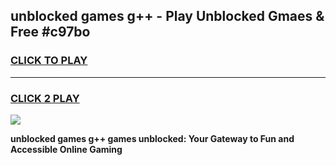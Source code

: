 
## unblocked games g++ - Play Unblocked Gmaes & Free #c97bo
<h3>
<a href="https://news.freeplayer.one?title=unblocked_games_g++&ref=24F">CLICK TO PLAY</a></h3>
<hr>

<h3>
<a href="https://news.freeplayer.one?title=unblocked_games_g++&ref=24F">CLICK 2 PLAY</a>
  
</h3>

<a href="https://news.freeplayer.one?title=unblocked_games_g++&ref=24F/"><img src="https://clearcache.store/games.png"></a>


**unblocked games g++ games unblocked: Your Gateway to Fun and Accessible Online Gaming**
